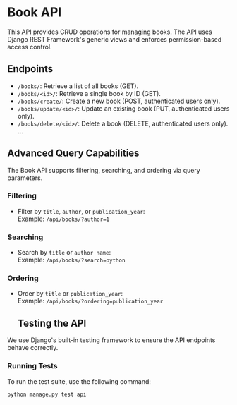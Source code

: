 # Book API

This API provides CRUD operations for managing books. The API uses Django REST Framework's generic views and enforces permission-based access control.

## Endpoints
- `/books/`: Retrieve a list of all books (GET).
- `/books/<id>/`: Retrieve a single book by ID (GET).
- `/books/create/`: Create a new book (POST, authenticated users only).
- `/books/update/<id>/`: Update an existing book (PUT, authenticated users only).
- `/books/delete/<id>/`: Delete a book (DELETE, authenticated users only).
...
## Advanced Query Capabilities

The Book API supports filtering, searching, and ordering via query parameters.

### Filtering
- Filter by `title`, `author`, or `publication_year`:  
  Example: `/api/books/?author=1`

### Searching
- Search by `title` or `author name`:  
  Example: `/api/books/?search=python`

### Ordering
- Order by `title` or `publication_year`:  
  Example: `/api/books/?ordering=publication_year`

  ## Testing the API

We use Django's built-in testing framework to ensure the API endpoints behave correctly.

### Running Tests

To run the test suite, use the following command:

```bash
python manage.py test api
